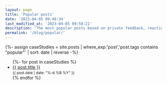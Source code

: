```yaml
---
layout: page
title: 'Popular posts'
date: '2023-04-05 09:48:34'
last_modified_at: '2023-04-05 09:58:21'
description: 'The most popular posts based on private feedback, reactions on Mastodon and what search engines are reporting as search terms.'
permalink: '/blog/popular/'
---
```

{%- assign caseStudies = site.posts | where_exp:'post','post.tags contains "popular"' | sort: date | reverse -%}
<ul class="list-hr">
{%- for post in caseStudies %}
  <li>
    <a class="u-url" title="Read the post ‘{{ post.title }}’" href="{{ post.url }}"><span class="big">{{ post.title }}</span></a><br>
    <small><time class="dt-published dim" datetime="{{ post.date | date_to_xmlschema }}" itemprop="dateCreated">{{ post.date | date: "%-d %B %Y" }}</time></small>
  </li>
{% endfor %}
</ul>